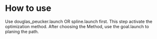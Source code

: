 # How to use
Use douglas_peucker.launch OR spline.launch first. This step activate the optimization method.
After choosing the Method, use the goal.launch to planing the path.
